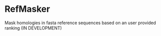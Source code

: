# RefMasker
Mask homologies in fasta reference sequences based on an user provided ranking (IN DEVELOPMENT)
